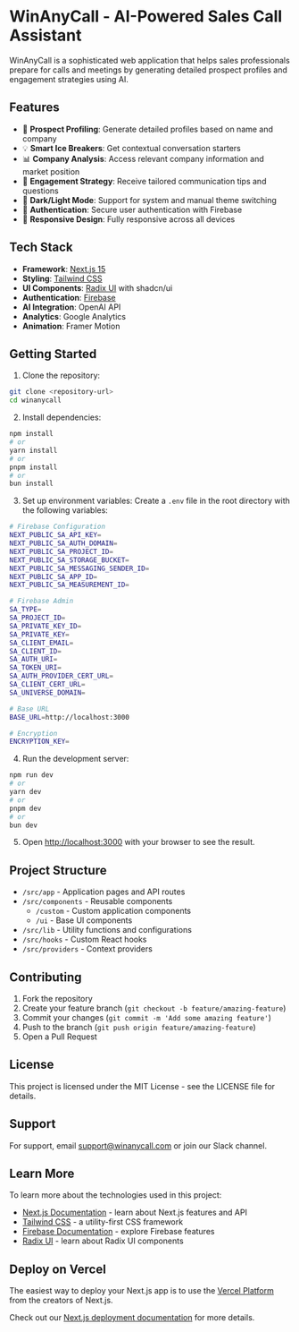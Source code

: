 # WinAnyCall - AI-Powered Sales Call Assistant

WinAnyCall is a sophisticated web application that helps sales professionals prepare for calls and meetings by generating detailed prospect profiles and engagement strategies using AI.

## Features

- 🎯 **Prospect Profiling**: Generate detailed profiles based on name and company
- 💡 **Smart Ice Breakers**: Get contextual conversation starters
- 📊 **Company Analysis**: Access relevant company information and market position
- 🤝 **Engagement Strategy**: Receive tailored communication tips and questions
- 🌙 **Dark/Light Mode**: Support for system and manual theme switching
- 🔐 **Authentication**: Secure user authentication with Firebase
- 📱 **Responsive Design**: Fully responsive across all devices

## Tech Stack

- **Framework**: [Next.js 15](https://nextjs.org/)
- **Styling**: [Tailwind CSS](https://tailwindcss.com/)
- **UI Components**: [Radix UI](https://www.radix-ui.com/) with shadcn/ui
- **Authentication**: [Firebase](https://firebase.google.com/)
- **AI Integration**: OpenAI API
- **Analytics**: Google Analytics
- **Animation**: Framer Motion

## Getting Started

1. Clone the repository:
```bash
git clone <repository-url>
cd winanycall
```

2. Install dependencies:
```bash
npm install
# or
yarn install
# or
pnpm install
# or
bun install
```

3. Set up environment variables:
Create a `.env` file in the root directory with the following variables:
```bash
# Firebase Configuration
NEXT_PUBLIC_SA_API_KEY=
NEXT_PUBLIC_SA_AUTH_DOMAIN=
NEXT_PUBLIC_SA_PROJECT_ID=
NEXT_PUBLIC_SA_STORAGE_BUCKET=
NEXT_PUBLIC_SA_MESSAGING_SENDER_ID=
NEXT_PUBLIC_SA_APP_ID=
NEXT_PUBLIC_SA_MEASUREMENT_ID=

# Firebase Admin
SA_TYPE=
SA_PROJECT_ID=
SA_PRIVATE_KEY_ID=
SA_PRIVATE_KEY=
SA_CLIENT_EMAIL=
SA_CLIENT_ID=
SA_AUTH_URI=
SA_TOKEN_URI=
SA_AUTH_PROVIDER_CERT_URL=
SA_CLIENT_CERT_URL=
SA_UNIVERSE_DOMAIN=

# Base URL
BASE_URL=http://localhost:3000

# Encryption
ENCRYPTION_KEY=
```

4. Run the development server:
```bash
npm run dev
# or
yarn dev
# or
pnpm dev
# or
bun dev
```

5. Open [http://localhost:3000](http://localhost:3000) with your browser to see the result.

## Project Structure

- `/src/app` - Application pages and API routes
- `/src/components` - Reusable components
  - `/custom` - Custom application components
  - `/ui` - Base UI components
- `/src/lib` - Utility functions and configurations
- `/src/hooks` - Custom React hooks
- `/src/providers` - Context providers

## Contributing

1. Fork the repository
2. Create your feature branch (`git checkout -b feature/amazing-feature`)
3. Commit your changes (`git commit -m 'Add some amazing feature'`)
4. Push to the branch (`git push origin feature/amazing-feature`)
5. Open a Pull Request

## License

This project is licensed under the MIT License - see the LICENSE file for details.

## Support

For support, email support@winanycall.com or join our Slack channel.

## Learn More

To learn more about the technologies used in this project:

- [Next.js Documentation](https://nextjs.org/docs) - learn about Next.js features and API
- [Tailwind CSS](https://tailwindcss.com/docs) - a utility-first CSS framework
- [Firebase Documentation](https://firebase.google.com/docs) - explore Firebase features
- [Radix UI](https://www.radix-ui.com/docs/primitives/overview/introduction) - learn about Radix UI components

## Deploy on Vercel

The easiest way to deploy your Next.js app is to use the [Vercel Platform](https://vercel.com/new?utm_medium=default-template&filter=next.js&utm_source=create-next-app&utm_campaign=create-next-app-readme) from the creators of Next.js.

Check out our [Next.js deployment documentation](https://nextjs.org/docs/app/building-your-application/deploying) for more details.
